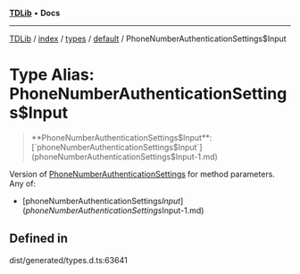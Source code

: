 [**TDLib**](../../../../../../README.md) • **Docs**

***

[TDLib](../../../../../../modules.md) / [index](../../../../../README.md) / [types](../../../README.md) / [default](../README.md) / PhoneNumberAuthenticationSettings$Input

# Type Alias: PhoneNumberAuthenticationSettings$Input

> **PhoneNumberAuthenticationSettings$Input**: [`phoneNumberAuthenticationSettings$Input`](phoneNumberAuthenticationSettings$Input-1.md)

Version of [PhoneNumberAuthenticationSettings](PhoneNumberAuthenticationSettings.md) for method parameters.
Any of:
- [phoneNumberAuthenticationSettings$Input](phoneNumberAuthenticationSettings$Input-1.md)

## Defined in

dist/generated/types.d.ts:63641
